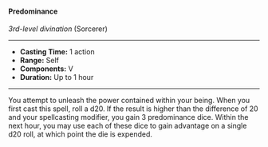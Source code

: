 #### Predominance
*3rd-level divination* (Sorcerer)
___
- **Casting Time:** 1 action
- **Range:** Self
- **Components:** V
- **Duration:** Up to 1 hour
---
You attempt to unleash the power contained within your being. When you first cast this spell, roll a d20. If the result is higher than the difference of 20 and your spellcasting modifier, you gain 3 predominance dice. Within the next hour, you may use each of these dice to gain advantage on a single d20 roll, at which point the die is expended.
